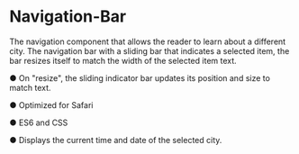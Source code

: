 # Navigation-Bar

The navigation component that allows the reader to learn about a different city.
The navigation bar with a sliding bar that indicates a selected item, the bar resizes itself to match the width of the selected item text.

● On "resize", the sliding indicator bar updates its position and size to match text.

● Optimized for Safari

● ES6 and CSS 

● Displays the current time and date of the selected city.
